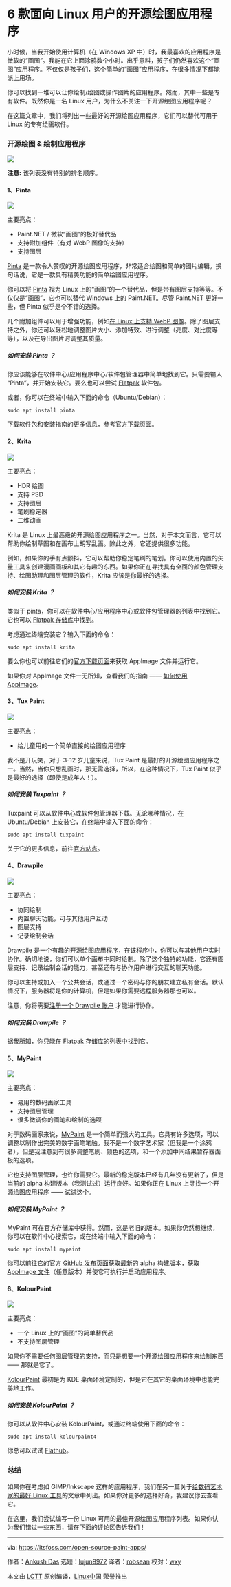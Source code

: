 [#]: collector: (lujun9972)
[#]: translator: (robsean)
[#]: reviewer: (wxy)
[#]: publisher: ( )
[#]: url: ( )
[#]: subject: (6 Open Source Paint Applications for Linux Users)
[#]: via: (https://itsfoss.com/open-source-paint-apps/)
[#]: author: (Ankush Das https://itsfoss.com/author/ankush/)

6 款面向 Linux 用户的开源绘图应用程序
======

小时候，当我开始使用计算机（在 Windows XP 中）时，我最喜欢的应用程序是微软的“画图”。我能在它上面涂鸦数个小时。出乎意料，孩子们仍然喜欢这个“画图”应用程序。不仅仅是孩子们，这个简单的“画图”应用程序，在很多情况下都能派上用场。

你可以找到一堆可以让你绘制/绘图或操作图片的应用程序。然而，其中一些是专有软件。既然你是一名 Linux 用户，为什么不关注一下开源绘图应用程序呢？

在这篇文章中，我们将列出一些最好的开源绘图应用程序，它们可以替代可用于 Linux 的专有绘画软件。

### 开源绘图 & 绘制应用程序

![][1]

**注意:** 该列表没有特别的排名顺序。

#### 1、Pinta

![][2]

主要亮点：

  * Paint.NET / 微软“画图”的极好替代品
  * 支持附加组件（有对 WebP 图像的支持）
  * 支持图层

[Pinta][3] 是一款令人赞叹的开源绘图应用程序，非常适合绘图和简单的图片编辑。换句话说，它是一款具有精美功能的简单绘图应用程序。

你可以将 [Pinta][4] 视为 Linux 上的“画图”的一个替代品，但是带有图层支持等等。不仅仅是“画图”，它也可以替代 Windows 上的 Paint.NET。尽管 Paint.NET 更好一些，但 Pinta 似乎是个不错的选择。

几个附加组件可以用于增强功能，例如[在 Linux 上支持 WebP 图像][5]。除了图层支持之外，你还可以轻松地调整图片大小、添加特效、进行调整（亮度、对比度等等），以及在导出图片时调整其质量。

##### 如何安装 Pinta ？

你应该能够在软件中心/应用程序中心/软件包管理器中简单地找到它。只需要输入 “Pinta”，并开始安装它。要么也可以尝试 [Flatpak][6] 软件包。

或者，你可以在终端中输入下面的命令（Ubuntu/Debian）：

```
sudo apt install pinta
```

下载软件包和安装指南的更多信息，参考[官方下载页面][7]。

#### 2、Krita

![][8]

主要亮点：

  * HDR 绘图
  * 支持 PSD
  * 支持图层
  * 笔刷稳定器
  * 二维动画

Krita 是 Linux 上最高级的开源绘图应用程序之一。当然，对于本文而言，它可以帮助你绘制草图和在画布上胡写乱画。除此之外，它还提供很多功能。

例如，如果你的手有点颤抖，它可以帮助你稳定笔刷的笔划。你可以使用内置的矢量工具来创建漫画画板和其它有趣的东西。如果你正在寻找具有全面的颜色管理支持、绘图助理和图层管理的软件，Krita 应该是你最好的选择。

##### 如何安装 Krita ？

类似于 pinta，你可以在软件中心/应用程序中心或软件包管理器的列表中找到它。它也可以 [Flatpak 存储库][10]中找到。

考虑通过终端安装它？输入下面的命令：

```
sudo apt install krita
```

要么你也可以前往它们的[官方下载页面][11]来获取 AppImage 文件并运行它。

如果你对 AppImage 文件一无所知，查看我们的指南 —— [如何使用 AppImage][12]。

#### 3、Tux Paint

![][13]

主要亮点：

  * 给儿童用的一个简单直接的绘图应用程序

我不是开玩笑，对于 3-12 岁儿童来说，Tux Paint 是最好的开源绘图应用程序之一。当然，当你只想乱画时，那无需选择，所以，在这种情况下，Tux Paint 似乎是最好的选择（即使是成年人！）。

##### 如何安装 Tuxpaint ？

Tuxpaint 可以从软件中心或软件包管理器下载。无论哪种情况，在 Ubuntu/Debian 上安装它，在终端中输入下面的命令：

```
sudo apt install tuxpaint
```

关于它的更多信息，前往[官方站点][14]。

#### 4、Drawpile

![][15]

主要亮点：

  * 协同绘制
  * 内置聊天功能，可与其他用户互动
  * 图层支持
  * 记录绘制会话

Drawpile 是一个有趣的开源绘图应用程序，在该程序中，你可以与其他用户实时协作。确切地说，你们可以单个画布中同时绘制。除了这个独特的功能，它还有图层支持、记录绘制会话的能力，甚至还有与协作用户进行交互的聊天功能。

你可以主持或加入一个公共会话，或通过一个密码与你的朋友建立私有会话。默认情况下，服务器将是你的计算机，但是如果你需要远程服务器那也可以。

注意，你将需要[注册一个 Drawpile 账户][16] 才能进行协作。

##### 如何安装 Drawpile ？

据我所知，你只能在 [Flatpak 存储库][17]的列表中找到它。

#### 5、MyPaint

![][19]

主要亮点：

  * 易用的数码画家工具
  * 支持图层管理
  * 很多微调你的画笔和绘制的选项

对于数码画家来说，[MyPaint][20] 是一个简单而强大的工具。它具有许多选项，可以调整以制作出完美的数字画笔笔触。我不是一个数字艺术家（但我是一个涂鸦者），但是我注意到有很多调整笔刷、颜色的选项，和一个添加中间结果暂存器面板的选项。

它也支持图层管理，也许你需要它。最新的稳定版本已经有几年没有更新了，但是当前的 alpha 构建版本（我测试过）运行良好。如果你正在 Linux 上寻找一个开源绘图应用程序 —— 试试这个。

##### 如何安装 MyPaint ？

MyPaint 可在官方存储库中获得。然而，这是老旧的版本。如果你仍然想继续，你可以在软件中心搜索它，或在终端中输入下面的命令：

```
sudo apt install mypaint
```

你可以前往它的官方 [GitHub 发布页面][21]获取最新的 alpha 构建版本，获取 [AppImage 文件][12]（任意版本）并使它可执行并启动应用程序。

#### 6、KolourPaint

![][22]

主要亮点：

  * 一个 Linux 上的“画图”的简单替代品
  * 不支持图层管理

如果你不需要任何图层管理的支持，而只是想要一个开源绘图应用程序来绘制东西 —— 那就是它了。

[KolourPaint][23] 最初是为 KDE 桌面环境定制的，但是它在其它的桌面环境中也能完美地工作。

##### 如何安装 KolourPaint ？

你可以从软件中心安装 KolourPaint，或通过终端使用下面的命令：

```
sudo apt install kolourpaint4
```

你总可以试试 [Flathub][24]。

### 总结

如果你在考虑如 GIMP/Inkscape 这样的应用程序，我们在另一篇关于[给数码艺术家的最好 Linux 工具][25]的文章中列出。如果你对更多的选择好奇，我建议你去查看它。

在这里，我们尝试编写一份 Linux 可用的最佳开源绘图应用程序列表。如果你认为我们错过一些东西，请在下面的评论区告诉我们！

--------------------------------------------------------------------------------

via: https://itsfoss.com/open-source-paint-apps/

作者：[Ankush Das][a]
选题：[lujun9972][b]
译者：[robsean](https://github.com/robsean)
校对：[wxy](https://github.com/wxy)

本文由 [LCTT](https://github.com/LCTT/TranslateProject) 原创编译，[Linux中国](https://linux.cn/) 荣誉推出

[a]: https://itsfoss.com/author/ankush/
[b]: https://github.com/lujun9972
[1]: https://i2.wp.com/itsfoss.com/wp-content/uploads/2019/09/open-source-paint-apps.png?resize=800%2C450&ssl=1
[2]: https://i0.wp.com/itsfoss.com/wp-content/uploads/2019/09/pinta.png?ssl=1
[3]: https://pinta-project.com/pintaproject/pinta/
[4]: https://itsfoss.com/pinta-1-6-ubuntu-linux-mint/
[5]: https://itsfoss.com/webp-ubuntu-linux/
[6]: https://www.flathub.org/apps/details/com.github.PintaProject.Pinta
[7]: https://pinta-project.com/pintaproject/pinta/releases
[8]: https://i2.wp.com/itsfoss.com/wp-content/uploads/2019/09/krita-paint.png?ssl=1
[9]: https://itsfoss.com/things-to-do-after-installing-fedora-24/
[10]: https://www.flathub.org/apps/details/org.kde.krita
[11]: https://krita.org/en/download/krita-desktop/
[12]: https://itsfoss.com/use-appimage-linux/
[13]: https://i0.wp.com/itsfoss.com/wp-content/uploads/2019/09/tux-paint.jpg?ssl=1
[14]: http://www.tuxpaint.org/
[15]: https://i1.wp.com/itsfoss.com/wp-content/uploads/2019/09/drawpile.png?ssl=1
[16]: https://drawpile.net/accounts/signup/
[17]: https://flathub.org/apps/details/net.drawpile.drawpile
[18]: https://itsfoss.com/ocs-store/
[19]: https://i0.wp.com/itsfoss.com/wp-content/uploads/2019/09/mypaint.png?ssl=1
[20]: https://mypaint.org/
[21]: https://github.com/mypaint/mypaint/releases
[22]: https://i1.wp.com/itsfoss.com/wp-content/uploads/2019/09/kolourpaint.png?ssl=1
[23]: http://kolourpaint.org/
[24]: https://flathub.org/apps/details/org.kde.kolourpaint
[25]: https://itsfoss.com/best-linux-graphic-design-software/
